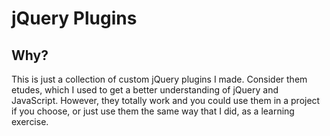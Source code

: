 jQuery Plugins
==============

Why?
----
This is just a collection of custom jQuery plugins I made. Consider them etudes, which
I used to get a better understanding of jQuery and JavaScript. However, they totally
work and you could use them in a project if you choose, or just use them the same
way that I did, as a learning exercise.
